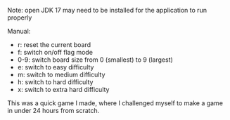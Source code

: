 Note: open JDK 17 may need to be installed for the application to run properly

Manual:
- r: reset the current board
- f: switch on/off flag mode
- 0-9: switch board size from 0 (smallest) to 9 (largest)
- e: switch to easy difficulty
- m: switch to medium difficulty
- h: switch to hard difficulty
- x: switch to extra hard difficulty

This was a quick game I made, where I challenged myself to make a game in under 24 hours from scratch. 
